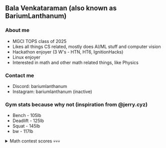 ## Bala Venkataraman (also known as BariumLanthanum)

### About me
- MGCI TOPS class of 2025
- Likes all things CS related, mostly does AI/ML stuff and computer vision
- Hackathon enjoyer (3 W's - HTN, HT6, IgnitionHacks)
- Linux enjoyer
- Interested in math and other math related things, like Physics

### Contact me
- Discord: bariumlanthanum
- Instagram: bariumlanthanum (inactive)

### Gym stats because why not (inspiration from @jerry.cyz)
- Bench - 105lb
- Deadlift - 125lb
- Squat - 145lb 
- bw - 117lb

<details>
  <summary> Math contest scores 💀💀💀</summary>
  
  - AMC12 : 100ish
  - AIME : 7
  - Euclid : 80
  
</details>
